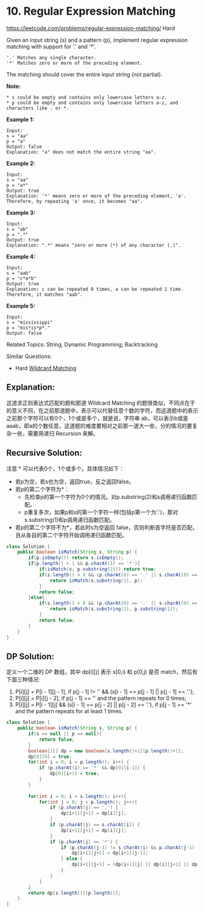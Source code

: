 # 10. Regular Expression Matching
<https://leetcode.com/problems/regular-expression-matching/>
Hard

Given an input string (s) and a pattern (p), implement regular expression matching with support for '.' and '*'.

    '.' Matches any single character.
    '*' Matches zero or more of the preceding element.

The matching should cover the entire input string (not partial).

**Note:**

    * s could be empty and contains only lowercase letters a-z.
    * p could be empty and contains only lowercase letters a-z, and characters like . or *.

**Example 1:**

    Input:
    s = "aa"
    p = "a"
    Output: false
    Explanation: "a" does not match the entire string "aa".

**Example 2:**

    Input:
    s = "aa"
    p = "a*"
    Output: true
    Explanation: '*' means zero or more of the preceding element, 'a'. Therefore, by repeating 'a' once, it becomes "aa".

**Example 3:**

    Input:
    s = "ab"
    p = ".*"
    Output: true
    Explanation: ".*" means "zero or more (*) of any character (.)".

**Example 4:**

    Input:
    s = "aab"
    p = "c*a*b"
    Output: true
    Explanation: c can be repeated 0 times, a can be repeated 1 time. Therefore, it matches "aab".

**Example 5:**

    Input:
    s = "mississippi"
    p = "mis*is*p*."
    Output: false

Related Topics: String; Dynamic Programming; Backtracking

Similar Questions:  
* Hard [Wildcard Matching](https://leetcode.com/problems/wildcard-matching/)

## Explanation: 
这道求正则表达式匹配的题和那道 Wildcard Matching 的题很类似，不同点在于的意义不同，在之前那道题中，表示可以代替任意个数的字符，而这道题中的表示之前那个字符可以有0个，1个或是多个，就是说，字符串 ab，可以表示b或是 aaab，即a的个数任意，这道题的难度要相对之前那一道大一些，分的情况的要复杂一些，需要用递归 Recursion 来解。

## Recursive Solution:  

注意 * 可以代表0个，1个或多个。具体情况如下： 

- 若p为空，若s也为空，返回true，反之返回false。
- 若p的第二个字符为*：
  - 先检查p的第一个字符为0个的情况。对p.substring(2)和s调用递归函数匹配。
  - p重复多次，如果p和s的第一个字符一样(包括p第一个为'.')，那对s.substring(1)和p调用递归函数匹配。
- 若p的第二个字符不为*，若此时s为空返回 false，否则判断首字符是否匹配，且从各自的第二个字符开始调用递归函数匹配。

```java
class Solution {
    public boolean isMatch(String s, String p) {
        if(p.isEmpty()) return s.isEmpty();
        if(p.length() > 1 && p.charAt(1) == '*'){
            if(isMatch(s, p.substring(2))) return true;
            if(s.length() > 0 && (p.charAt(0) == '.' || s.charAt(0) == p.charAt(0))){
                return isMatch(s.substring(1), p);
            }
            return false;
        }else{
            if(s.length() > 0 && (p.charAt(0) == '.' || s.charAt(0) == p.charAt(0))){
                return isMatch(s.substring(1), p.substring(1));
            }
            return false;
        }
    }
}
```

## DP Solution: 
定义一个二维的 DP 数组，其中 dp[i][j] 表示 s[0,i) 和 p[0,j) 是否 match，然后有下面三种情况: 
   1. P[i][j] = P[i - 1][j - 1], if p[j - 1] != '' && (s[i - 1] == p[j - 1] || p[j - 1] == '.');
   2. P[i][j] = P[i][j - 2], if p[j - 1] == '' and the pattern repeats for 0 times;
   3. P[i][j] = P[i - 1][j] && (s[i - 1] == p[j - 2] || p[j - 2] == '.'), if p[j - 1] == '*' and the pattern repeats for at least 1 times.

```java
class Solution {
    public boolean isMatch(String s, String p) {
        if(s == null || p == null){
            return false;
        }
        boolean[][] dp = new boolean[s.length()+1][p.length()+1];
        dp[0][0] = true;
        for(int i = 0; i < p.length(); i++) {
            if (p.charAt(i) == '*' && dp[0][i-1]) {
                dp[0][i+1] = true;
            }
        }
        
        for(int i = 0; i < s.length(); i++){
            for(int j = 0; j < p.length(); j++){
                if (p.charAt(j) == '.') {
                    dp[i+1][j+1] = dp[i][j];
                }
                if (p.charAt(j) == s.charAt(i)) {
                    dp[i+1][j+1] = dp[i][j];
                }
                if (p.charAt(j) == '*') {
                    if (p.charAt(j-1) != s.charAt(i) && p.charAt(j-1) != '.') {
                        dp[i+1][j+1] = dp[i+1][j-1];
                    } else {
                        dp[i+1][j+1] = (dp[i+1][j] || dp[i][j+1] || dp[i+1][j-1]);
                    }
                }
            }
        }
        return dp[s.length()][p.length()];
    }
}
```